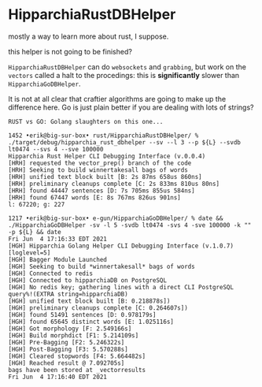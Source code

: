 # HipparchiaRustDBHelper

mostly a way to learn more about rust, I suppose.

this helper is not going to be finished?

`HipparchiaRustDBHelper` can do `websockets` and `grabbing`, but work on the `vectors` called a halt to the procedings: this is **significantly** slower than `HipparchiaGoDBHelper`.

It is not at all clear that craftier algorithms are going to make up the difference here. Go is just plain better if you are dealing with lots of strings?

```
RUST vs GO: Golang slaughters on this one...

1452 •erik@big-sur-box• rust/HipparchiaRustDBHelper/ % ./target/debug/hipparchia_rust_dbhelper --sv --l 3 --p ${L} --svdb lt0474 --svs 4 --sve 100000
Hipparchia Rust Helper CLI Debugging Interface (v.0.0.4)
[HRH] requested the vector_prep() branch of the code
[HRH] Seeking to build winnertakesall bags of words
[HRH] unified text block built [B: 2s 87ms 658us 860ns]
[HRH] preliminary cleanups complete [C: 2s 833ms 810us 80ns]
[HRH] found 44447 sentences [D: 7s 705ms 855us 584ns]
[HRH] found 67447 words [E: 8s 767ms 826us 901ns]
l: 67220; g: 227

1217 •erik@big-sur-box• e-gun/HipparchiaGoDBHelper/ % date && ./HipparchiaGoDBHelper -sv -l 5 -svdb lt0474 -svs 4 -sve 100000 -k "" -p ${L} && date
Fri Jun  4 17:16:33 EDT 2021
[HGH] Hipparchia Golang Helper CLI Debugging Interface (v.1.0.7) [loglevel=5]
[HGH] Bagger Module Launched
[HGH] Seeking to build *winnertakesall* bags of words
[HGH] Connected to redis
[HGH] Connected to hipparchiaDB on PostgreSQL
[HGH] No redis key; gathering lines with a direct CLI PostgreSQL query%!(EXTRA string=hipparchiaDB)
[HGH] unified text block built [B: 0.218878s])
[HGH] preliminary cleanups complete [C: 0.264607s])
[HGH] found 51491 sentences [D: 0.978179s]
[HGH] found 65645 distinct words [E: 1.025116s]
[HGH] Got morphology [F: 2.549166s]
[HGH] Build morphdict [F1: 5.214109s]
[HGH] Pre-Bagging [F2: 5.246322s]
[HGH] Post-Bagging [F3: 5.570288s]
[HGH] Cleared stopwords [F4: 5.664482s]
[HGH] Reached result @ 7.092705s]
bags have been stored at _vectorresults
Fri Jun  4 17:16:40 EDT 2021
```